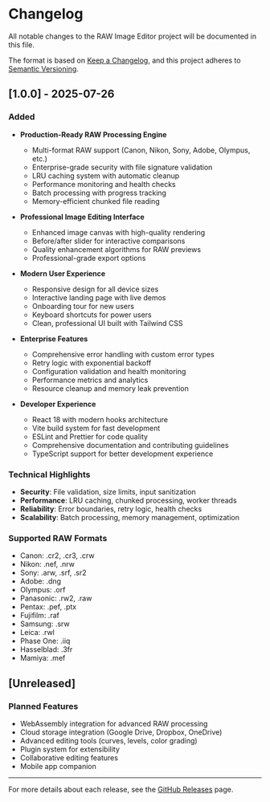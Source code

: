 # Changelog

All notable changes to the RAW Image Editor project will be documented in this file.

The format is based on [Keep a Changelog](https://keepachangelog.com/en/1.0.0/),
and this project adheres to [Semantic Versioning](https://semver.org/spec/v2.0.0.html).

## [1.0.0] - 2025-07-26

### Added
- **Production-Ready RAW Processing Engine**
  - Multi-format RAW support (Canon, Nikon, Sony, Adobe, Olympus, etc.)
  - Enterprise-grade security with file signature validation
  - LRU caching system with automatic cleanup
  - Performance monitoring and health checks
  - Batch processing with progress tracking
  - Memory-efficient chunked file reading

- **Professional Image Editing Interface**
  - Enhanced image canvas with high-quality rendering
  - Before/after slider for interactive comparisons
  - Quality enhancement algorithms for RAW previews
  - Professional-grade export options

- **Modern User Experience**
  - Responsive design for all device sizes
  - Interactive landing page with live demos
  - Onboarding tour for new users
  - Keyboard shortcuts for power users
  - Clean, professional UI built with Tailwind CSS

- **Enterprise Features**
  - Comprehensive error handling with custom error types
  - Retry logic with exponential backoff
  - Configuration validation and health monitoring
  - Performance metrics and analytics
  - Resource cleanup and memory leak prevention

- **Developer Experience**
  - React 18 with modern hooks architecture
  - Vite build system for fast development
  - ESLint and Prettier for code quality
  - Comprehensive documentation and contributing guidelines
  - TypeScript support for better development experience

### Technical Highlights
- **Security**: File validation, size limits, input sanitization
- **Performance**: LRU caching, chunked processing, worker threads
- **Reliability**: Error boundaries, retry logic, health checks
- **Scalability**: Batch processing, memory management, optimization

### Supported RAW Formats
- Canon: .cr2, .cr3, .crw
- Nikon: .nef, .nrw
- Sony: .arw, .srf, .sr2
- Adobe: .dng
- Olympus: .orf
- Panasonic: .rw2, .raw
- Pentax: .pef, .ptx
- Fujifilm: .raf
- Samsung: .srw
- Leica: .rwl
- Phase One: .iiq
- Hasselblad: .3fr
- Mamiya: .mef

## [Unreleased]

### Planned Features
- WebAssembly integration for advanced RAW processing
- Cloud storage integration (Google Drive, Dropbox, OneDrive)
- Advanced editing tools (curves, levels, color grading)
- Plugin system for extensibility
- Collaborative editing features
- Mobile app companion

---

For more details about each release, see the [GitHub Releases](https://github.com/kishoretvk/RawImageEditor/releases) page.
